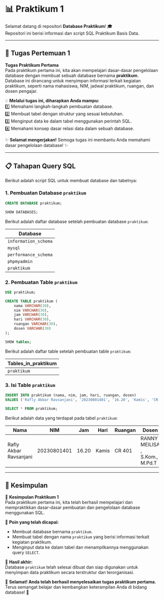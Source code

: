 # 📊 Praktikum 1

Selamat datang di repositori **Database Praktikum**! 🎓  
Repositori ini berisi informasi dan script SQL Praktikum Basis Data.

---

## 📘 Tugas Pertemuan 1

**Tugas Praktikum Pertama**  
Pada praktikum pertama ini, kita akan mempelajari dasar-dasar pengelolaan database dengan membuat sebuah database bernama **praktikum**. Database ini dirancang untuk menyimpan informasi terkait kegiatan praktikum, seperti nama mahasiswa, NIM, jadwal praktikum, ruangan, dan dosen pengajar.  

💡 **Melalui tugas ini, diharapkan Anda mampu:**  
1️⃣ Memahami langkah-langkah pembuatan database.  
2️⃣ Membuat tabel dengan struktur yang sesuai kebutuhan.  
3️⃣ Menginput data ke dalam tabel menggunakan perintah SQL.  
4️⃣ Memahami konsep dasar relasi data dalam sebuah database.

✨ **Selamat mengerjakan!** Semoga tugas ini membantu Anda memahami dasar pengelolaan database! ✨

---

## 📋 Tahapan Query SQL

Berikut adalah script SQL untuk membuat database dan tabelnya:

### 1. Pembuatan Database `praktikum`
```sql
CREATE DATABASE praktikum;

SHOW DATABASES;
```
Berikut adalah daftar database setelah pembuatan database `praktikum`:

| Database                |
|-------------------------|
| `information_schema`    |
| `mysql`                 |
| `performance_schema`    |
| `phpmyadmin`            |
| `praktikum`             |

### 2. Pembuatan Table `praktikum`
```sql
USE praktikum;

CREATE TABLE praktikum (
    nama VARCHAR(30),
    nim VARCHAR(30),
    jam VARCHAR(30),
    hari VARCHAR(30),
    ruangan VARCHAR(30),
    dosen VARCHAR(30)
);

SHOW tables;
```
Berikut adalah daftar table setelah pembuatan table `praktikum`:

| Tables_in_praktikum  |
|----------------------|
| `praktikum`          |

### 3. Isi Table `praktikum`
```sql
INSERT INTO praktikum (nama, nim, jam, hari, ruangan, dosen)
VALUES ('Rafly Akbar Ravsanjani', '20230801401', '16.20', 'Kamis', 'CR 401', 'RANNY MEILISA , S.Kom., M.Pd.T.');

SELECT * FROM praktikum;
```
Berikut adalah data yang terdapat pada tabel `praktikum`:

| Nama                   | NIM         | Jam   | Hari  | Ruangan | Dosen                          |
|------------------------|-------------|-------|-------|---------|--------------------------------|
| Rafly Akbar Ravsanjani | 20230801401 | 16.20 | Kamis | CR 401  | RANNY MEILISA , S.Kom., M.Pd.T |


---

## 📌 Kesimpulan

🎯 **Kesimpulan Praktikum 1**  
Pada praktikum pertama ini, kita telah berhasil mempelajari dan mempraktikkan dasar-dasar pembuatan dan pengelolaan database menggunakan SQL.  

📍 **Poin yang telah dicapai:**  
- Membuat database bernama `praktikum`.  
- Membuat tabel dengan nama `praktikum` yang berisi informasi terkait kegiatan praktikum.  
- Menginput data ke dalam tabel dan menampilkannya menggunakan query `SELECT`.  

🚀 **Hasil akhir:**  
Database `praktikum` telah selesai dibuat dan siap digunakan untuk menyimpan data praktikum secara terstruktur dan terorganisasi.  

💪 **Selamat! Anda telah berhasil menyelesaikan tugas praktikum pertama.** Terus semangat belajar dan kembangkan keterampilan Anda di bidang database! 🌟

